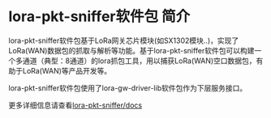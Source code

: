 # lora-pkt-sniffer软件包 简介
lora-pkt-sniffer软件包基于LoRa网关芯片模块(如SX1302模块..)，实现了LoRa(WAN)数据包的抓取与解析等功能。基于lora-pkt-sniffer软件包可以构建一个多通道（典型：8通道）的lora抓包工具，用以捕获LoRa(WAN)空口数据包，有助于LoRa(WAN)等产品开发等。

lora-pkt-sniffer软件包使用了lora-gw-driver-lib软件包作为下层服务接口。

更多详细信息请查看[lora-pkt-sniffer/docs](https://github.com/Forest-Rain/lora-pkt-sniffer/tree/master/docs)

